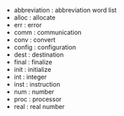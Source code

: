 * abbreviation : abbreviation word list
* alloc : allocate
* err : error
* comm : communication
* conv : convert
* config : configuration
* dest : destination
* final : finalize
* init : initialize
* int : integer
* inst : instruction
* num : number
* proc : processor
* real : real number
